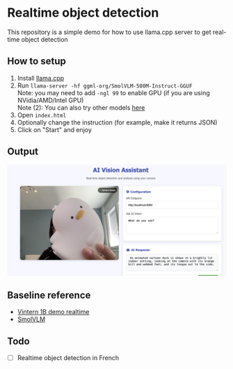 #  Realtime object detection

This repository is a simple demo for how to use llama.cpp server to get real-time object detection

## How to setup

1. Install [llama.cpp](https://github.com/ggml-org/llama.cpp)
2. Run `llama-server -hf ggml-org/SmolVLM-500M-Instruct-GGUF`  
   Note: you may need to add `-ngl 99` to enable GPU (if you are using NVidia/AMD/Intel GPU)  
   Note (2): You can also try other models [here](https://github.com/ggml-org/llama.cpp/blob/master/docs/multimodal.md)
3. Open `index.html`
4. Optionally change the instruction (for example, make it returns JSON)
5. Click on "Start" and enjoy

## Output

![demo.png](demo.png)

## Baseline reference
- [Vintern 1B demo realtime](https://github.com/ngxson/vintern-realtime-demo)
- [SmolVLM](https://github.com/ngxson/smolvlm-realtime-webcam)

## Todo
- [ ] Realtime object detection in French